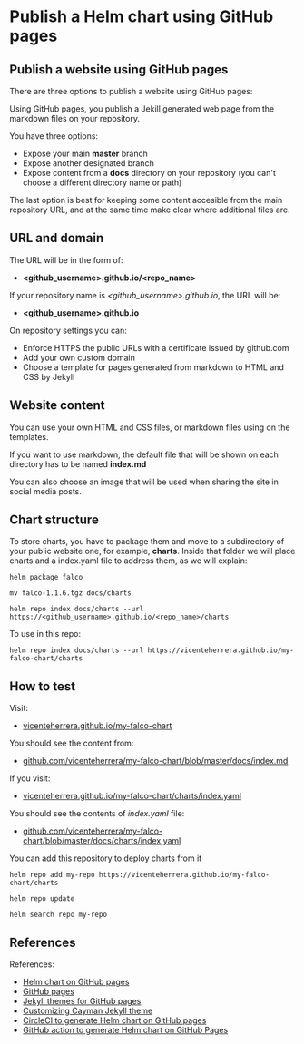 # Publish a Helm chart using GitHub pages

## Publish a website using GitHub pages

There are three options to publish a website using GitHub pages:

Using GitHub pages, you publish a Jekill generated web page from the markdown files on your repository.

You have three options:

* Expose your main **master** branch
* Expose another designated branch
* Expose content from a **docs** directory on your repository (you can't choose a different directory name or path)

The last option is best for keeping some content accesible from the main repository URL, and at the same time make clear where additional files are.

## URL and domain

The URL will be in the form of:
* **\<github_username\>.github.io/\<repo_name\>**

If your repository name is _\<github_username\>.github.io_, the URL will be:
* **\<github_username\>.github.io**

On repository settings you can:

* Enforce HTTPS the public URLs with a certificate issued by github.com
* Add your own custom domain
* Choose a template for pages generated from markdown to HTML and CSS by Jekyll

## Website content

You can use your own HTML and CSS files, or markdown files using on the templates.

If you want to use markdown, the default file that will be shown on each directory has to be named **index.md**

You can also choose an image that will be used when sharing the site in social media posts.

## Chart structure

To store charts, you have to package them and move to a subdirectory of your public website one, for example, **charts**.
Inside that folder we will place charts and a index.yaml file to address them, as we will explain:

```
helm package falco

mv falco-1.1.6.tgz docs/charts

helm repo index docs/charts --url https://<github_username>.github.io/<repo_name>/charts
```

To use in this repo:
```
helm repo index docs/charts --url https://vicenteherrera.github.io/my-falco-chart/charts
```

## How to test

Visit:
* [vicenteherrera.github.io/my-falco-chart](https://vicenteherrera.github.io/my-falco-chart)

You should see the content from:
* [github.com/vicenteherrera/my-falco-chart/blob/master/docs/index.md](https://github.com/vicenteherrera/my-falco-chart/blob/master/docs/index.md)

If you visit:
* [vicenteherrera.github.io/my-falco-chart/charts/index.yaml](https://vicenteherrera.github.io/my-falco-chart/charts/index.yaml)

You should see the contents of _index.yaml_ file:
* [github.com/vicenteherrera/my-falco-chart/blob/master/docs/charts/index.yaml](https://github.com/vicenteherrera/my-falco-chart/blob/master/docs/charts/index.yaml)

You can add this repository to deploy charts from it

```
helm repo add my-repo https://vicenteherrera.github.io/my-falco-chart/charts

helm repo update

helm search repo my-repo
```

## References

References:
* [Helm chart on GitHub pages](https://helm.sh/docs/topics/chart_repository)
* [GitHub pages](https://pages.github.com)
* [Jekyll themes for GitHub pages](https://help.github.com/en/github/working-with-github-pages/adding-a-theme-to-your-github-pages-site-with-the-theme-chooser)
* [Customizing Cayman Jekyll theme](https://github.com/pages-themes/cayman)
* [CircleCI to generate Helm chart on GitHub pages](https://github.com/int128/helm-github-pages)
* [GitHub action to generate Helm chart on GitHub Pages](https://medium.com/@stefanprodan/automate-helm-chart-repository-publishing-with-github-actions-and-pages-8a374ce24cf4)